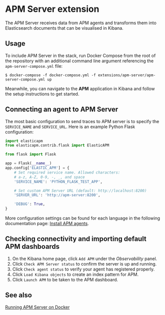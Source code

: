 # APM Server extension

The APM Server receives data from APM agents and transforms them into Elasticsearch documents that can be visualised in
Kibana.

## Usage

To include APM Server in the stack, run Docker Compose from the root of the repository with an additional command line
argument referencing the `apm-server-compose.yml` file:

```console
$ docker-compose -f docker-compose.yml -f extensions/apm-server/apm-server-compose.yml up
```

Meanwhile, you can navigate to the **APM** application in Kibana and follow the setup instructions to get started.

## Connecting an agent to APM Server

The most basic configuration to send traces to APM server is to specify the `SERVICE_NAME` and `SERVICE_URL`. Here is an
example Python Flask configuration:

```python
import elasticapm
from elasticapm.contrib.flask import ElasticAPM

from flask import Flask

app = Flask(__name__)
app.config['ELASTIC_APM'] = {
    # Set required service name. Allowed characters:
    # a-z, A-Z, 0-9, -, _, and space
    'SERVICE_NAME': 'PYTHON_FLASK_TEST_APP',

    # Set custom APM Server URL (default: http://localhost:8200)
    'SERVER_URL': 'http://apm-server:8200',

    'DEBUG': True,
}
```

More configuration settings can be found for each language in the following documentation page: [Install APM
agents][apm-agents].

## Checking connectivity and importing default APM dashboards

1. On the Kibana home page, click `Add APM` under the _Observability_ panel.
2. Click `Check APM Server status` to confirm the server is up and running.
3. Click `Check agent status` to verify your agent has registered properly.
4. Click `Load Kibana objects` to create an index pattern for APM.
5. Click `Launch APM` to be taken to the APM dashboard.

## See also

[Running APM Server on Docker][apm-docker]


[apm-agents]: https://www.elastic.co/guide/en/apm/get-started/current/agents.html
[apm-docker]: https://www.elastic.co/guide/en/apm/server/current/running-on-docker.html
